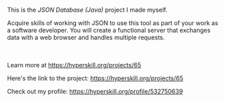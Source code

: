 This is the *JSON Database (Java)* project I made myself.


<p>Acquire skills of working with JSON to use this tool as part of your work as a software developer. You will create a functional server that exchanges data with a web browser and handles multiple requests.</p><br/><br/>Learn more at <a href="https://hyperskill.org/projects/65?utm_source=ide&utm_medium=ide&utm_campaign=ide&utm_content=project-card">https://hyperskill.org/projects/65</a>

Here's the link to the project: https://hyperskill.org/projects/65

Check out my profile: https://hyperskill.org/profile/532750639